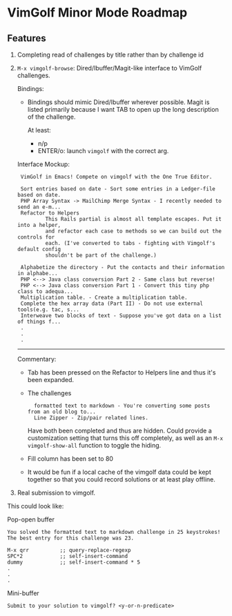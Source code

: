 # VimGolf Minor Mode Roadmap

## Features

1. Completing read of challenges by title rather than by challenge id

2. `M-x vimgolf-browse`: Dired/Ibuffer/Magit-like interface to VimGolf challenges.

    Bindings:

    - Bindings should mimic Dired/Ibuffer wherever possible. Magit is listed primarily because I want TAB to open up the long description of the challenge.

      At least:

      - n/p
      - ENTER/o: launch `vimgolf` with the correct arg.

    Interface Mockup:

        VimGolf in Emacs! Compete on vimgolf with the One True Editor.

        Sort entries based on date - Sort some entries in a Ledger-file based on date.
        PHP Array Syntax -> MailChimp Merge Syntax - I recently needed to send an e-m...
        Refactor to Helpers
                This Rails partial is almost all template escapes. Put it into a helper,
                and refactor each case to methods so we can build out the controls for
                each. (I've converted to tabs - fighting with Vimgolf's default config
                shouldn't be part of the challenge.)

        Alphabetize the directory - Put the contacts and their information in alphabe...
        PHP <--> Java class conversion Part 2 - Same class but reverse!
        PHP <--> Java class conversion Part 1 - Convert this tiny php class to adequa...
        Multiplication table. - Create a multiplication table.
        Complete the hex array data (Part II) - Do not use external tools(e.g. tac, s...
        Interweave two blocks of text - Suppose you've got data on a list of things f...
        .
        .
        .

    --------------------------------------------------------------------------------

    Commentary:

    - Tab has been pressed on the Refactor to Helpers line and thus it's been expanded.

    - The challenges

            formatted text to markdown - You're converting some posts from an old blog to...
            Line Zipper - Zip/pair related lines.

        Have both been completed and thus are hidden. Could provide a customization setting that turns this off completely, as well as an `M-x vimgolf-show-all` function to toggle the hiding.

    - Fill column has been set to 80

    - It would be fun if a local cache of the vimgolf data could be kept together so that you could record solutions or at least play offline.

3. Real submission to vimgolf.

This could look like:

Pop-open buffer

    You solved the formatted text to markdown challenge in 25 keystrokes! The best entry for this challenge was 23.
    
    M-x qrr          ;; query-replace-regexp
    SPC*2            ;; self-insert-command
    dummy            ;; self-insert-command * 5
    .
    .
    .

Mini-buffer

    Submit to your solution to vimgolf? <y-or-n-predicate>
